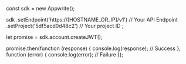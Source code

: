 const sdk = new Appwrite();

sdk
    .setEndpoint('https://[HOSTNAME_OR_IP]/v1') // Your API Endpoint
    .setProject('5df5acd0d48c2') // Your project ID
;

let promise = sdk.account.createJWT();

promise.then(function (response) {
    console.log(response); // Success
}, function (error) {
    console.log(error); // Failure
});